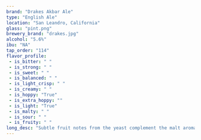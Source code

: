 ```yaml
---
brand: "Drakes Akbar Ale"
type: "English Ale"
location: "San Leandro, California"
glass: "pint.png"
brewery_brand: "drakes.jpg"
alcohol: "5.6%"
ibu: "NA"
tap_order: "114"
flavor_profile:
 - is_bitter: " "
 - is_strong: " "
 - is_sweet: " "
 - is_balanced: " "
 - is_light_crisp: " "
 - is_creamy: " "
 - is_hoppy: "True"
 - is_extra_hoppy: ""
 - is_light: "True"
 - is_malty: " "
 - is_sour: " "
 - is_fruity: " "
long_desc: "Subtle fruit notes from the yeast complement the malt aromatics."
---
```


